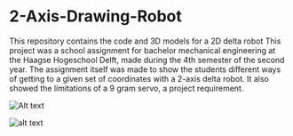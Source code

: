 # 2-Axis-Drawing-Robot
This repository contains the code and 3D models for a 2D delta robot
This project was a school assignment for bachelor mechanical engineering at the Haagse Hogeschool Delft, made during the 4th semester of the second year.
The assignment itself was made to show the students different ways of getting to a given set of coordinates with a 2-axis delta robot. It also showed the limitations of a 9 gram servo, a project requirement.

![Alt text](relative/path/to/Result-drawing-Robot.JPG?raw=true "Title")

![alt text](https://github.com/[j0b-je]/[2-Axis-Drawing-Robot]/blob/[3D-models]/Result-drawing-Robot.JPG?raw=true)
